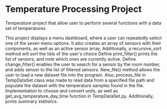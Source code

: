 # Temperature Processing Project
Temperature project that allow user to perform several functions with a data set of temperatures

This project displays a menu dashboard, where a user can repeatedly select one of the seven menu options.
It also creates an array of sensors with their components, as well as an active sensor array. 
Additionally, a recursive_sort method will sort the lists of the user's choice
Define print_filter() prints the list of sensors, and note which ones are currently active.
Define change_filter() enables the user to search for a sensor by the room number, and
adds sensor to the list of filtered sensors.
New_file() method allows the user to load a new dataset file into the program. Also, process_file
in TempDataSet class was made to read data from a specified file path and populate the dataset with 
the temperature samples found in the file.
Implementation to choose and convert units, as well as get_avg_temperature_day_time function in TempDataSet.py. 
Additionally, prints summary statistics.
